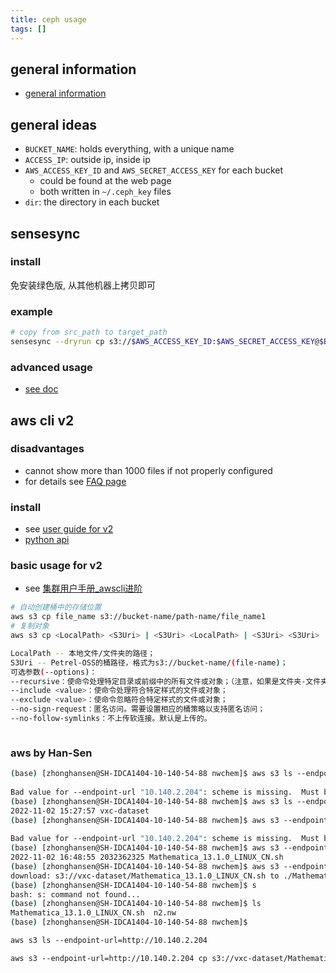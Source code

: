 ```yaml
---
title: ceph usage
tags: []
---
```



## general information

- [general information](https://docs.amazonaws.cn/cli/latest/userguide/cli-chap-welcome.html)


## general ideas

- `BUCKET_NAME`: holds everything, with a unique name
- `ACCESS_IP`: outside ip, inside ip
- `AWS_ACCESS_KEY_ID` and `AWS_SECRET_ACCESS_KEY` for each bucket
	- could be found at the web page
	- both written in `~/.ceph_key` files
- `dir`: the directory in each bucket



## sensesync

### install
免安装绿色版, 从其他机器上拷贝即可

### example
```bash
# copy from src_path to target_path
sensesync --dryrun cp s3://$AWS_ACCESS_KEY_ID:$AWS_SECRET_ACCESS_KEY@$BUCKET_NAME.$AWS_OUTSIDE_IP/[src_path]/ ./[target_path]/
```

### advanced usage
- [see doc](http://sdoc.pjlab.org.cn:10099/docs/Petrel-OSS/02-Petrel-OSS%E8%BF%9B%E9%98%B6%E8%AF%B4%E6%98%8E/03-sensesync%E8%BF%9B%E9%98%B6.html)






## aws cli v2

### disadvantages
- cannot show more than 1000 files if not properly configured
- for details see [FAQ page](http://sdoc.pjlab.org.cn:10099/docs/Petrel-OSS/06-Petrel-OSS_FAQ.html#awscli1000)


### install

- see [user guide for v2](https://docs.aws.amazon.com/cli/latest/userguide/getting-started-install.html)
- [python api](https://pypi.org/project/awscliv2/)

### basic usage for v2

- see [集群用户手册_awscli进阶](http://sdoc.pjlab.org.cn:10099/docs/Petrel-OSS/02-Petrel-OSS%E8%BF%9B%E9%98%B6%E8%AF%B4%E6%98%8E/01-awscli%E8%BF%9B%E9%98%B6.html)

```bash
# 自动创建桶中的存储位置
aws s3 cp file_name s3://bucket-name/path-name/file_name1
# 复制对象
aws s3 cp <LocalPath> <S3Uri> | <S3Uri> <LocalPath> | <S3Uri> <S3Uri> [--options]

LocalPath -- 本地文件/文件夹的路径；
S3Uri -- Petrel-OSS的桶路径，格式为s3://bucket-name/(file-name)；
可选参数(--options)：
--recursive：使命令处理特定目录或前缀中的所有文件或对象；（注意，如果是文件夹-文件夹的cp，必须带该参数，不然报错403）
--include <value>：使命令处理符合特定样式的文件或对象；
--exclude <value>：使命令忽略符合特定样式的文件或对象；
--no-sign-request：匿名访问。需要设置相应的桶策略以支持匿名访问；
--no-follow-symlinks：不上传软连接。默认是上传的。



```


### aws by Han-Sen

```bash
(base) [zhonghansen@SH-IDCA1404-10-140-54-88 nwchem]$ aws s3 ls --endpoint-url=10.140.2.204  
  
Bad value for --endpoint-url "10.140.2.204": scheme is missing.  Must be of the form http://<hostname>/ or https://<hostname>/  
(base) [zhonghansen@SH-IDCA1404-10-140-54-88 nwchem]$ aws s3 ls --endpoint-url=http://10.140.2.204  
2022-11-02 15:27:57 vxc-dataset  
(base) [zhonghansen@SH-IDCA1404-10-140-54-88 nwchem]$ aws s3 --endpoint-url=10.140.2.204 ls s3://vxc-dataset  
  
Bad value for --endpoint-url "10.140.2.204": scheme is missing.  Must be of the form http://<hostname>/ or https://<hostname>/  
(base) [zhonghansen@SH-IDCA1404-10-140-54-88 nwchem]$ aws s3 --endpoint-url=http://10.140.2.204 ls s3://vxc-dataset  
2022-11-02 16:48:55 2032362325 Mathematica_13.1.0_LINUX_CN.sh  
(base) [zhonghansen@SH-IDCA1404-10-140-54-88 nwchem]$ aws s3 --endpoint-url=http://10.140.2.204 cp s3://vxc-dataset/Mathematica_13.1.0_LINUX_CN.sh Mathematica_13.1.0_LINUX_CN.sh  
download: s3://vxc-dataset/Mathematica_13.1.0_LINUX_CN.sh to ./Mathematica_13.1.0_LINUX_CN.sh  
(base) [zhonghansen@SH-IDCA1404-10-140-54-88 nwchem]$ s  
bash: s: command not found...  
(base) [zhonghansen@SH-IDCA1404-10-140-54-88 nwchem]$ ls  
Mathematica_13.1.0_LINUX_CN.sh  n2.nw  
(base) [zhonghansen@SH-IDCA1404-10-140-54-88 nwchem]$
```

```bash
aws s3 ls --endpoint-url=http://10.140.2.204

aws s3 --endpoint-url=http://10.140.2.204 cp s3://vxc-dataset/Mathematica_13.1.0_LINUX_CN.sh Mathematica_13.1.0_LINUX_CN.sh

```


## 